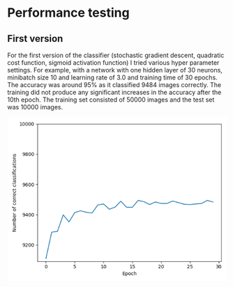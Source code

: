 # Performance testing 

## First version

For the first version of the classifier (stochastic gradient descent, quadratic cost function, sigmoid activation function) I tried various hyper parameter settings. For example, with a network with one hidden layer of 30 neurons, minibatch size 10 and learning rate of 3.0 and training time of 30 epochs. The accuracy was around 95% as it classified 9484 images correctly. The training did not produce any significant increases in the accuracy after the 10th epoch. The training set consisted of 50000 images and the test set was 10000 images.

![Graph for the first version](https://github.com/tumajote/Mnist-NN-classifier/blob/master/Documentation/simple_network_results.png)
